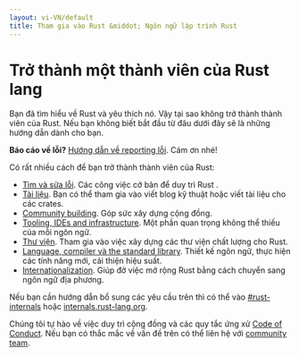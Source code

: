 ```yaml
---
layout: vi-VN/default
title: Tham gia vào Rust &middot; Ngôn ngữ lập trình Rust
---
```


# Trở thành một thành viên của Rust lang

Bạn đã tìm hiểu về Rust và yêu thích nó. Vậy tại sao không trở thành thành viên của Rust.
Nếu bạn không biết bắt đầu từ đâu dưới đây sẽ là những hướng dẫn dành cho bạn.

**Báo cáo về lỗi?** [Hướng dẫn về reporting lỗi][bugs]. Cám ơn nhé!

Có rất nhiều cách để bạn trở thành thành viên của Rust:

* [Tìm và sửa lỗi](contribute-bugs.html). Các công việc cở bản để duy trì Rust .
* [Tài liệu](contribute-docs.html). Bạn có thể tham gia vào viết blog kỹ thuật hoặc viết tài liệu cho các crates.
* [Community building](contribute-community.html). Góp sức xây dựng cộng đồng.
* [Tooling, IDEs and infrastructure](contribute-tools.html). Một phần quan trọng không thể thiếu của mỗi ngôn ngữ.
* [Thư viện](contribute-libs.html). Tham gia vào việc xây dựng các thư viện chất lượng cho Rust.
* [Language, compiler và the standard
  library](contribute-compiler.html). Thiết kế ngôn ngữ, thực hiện các tính năng mới, cải thiện hiệu suất.
* [Internationalization](contribute-translations.html). Giúp đở việc mở rộng Rust bằng cách chuyển sang ngôn ngữ địa phương.

Nếu bạn cần hướng dẫn bổ sung các yêu cầu trên thì có thể vào [#rust-internals] hoặc
[internals.rust-lang.org].

Chúng tôi tự hào về việc duy trì cộng đồng và các quy tắc ứng xử [Code of Conduct][coc]. Nếu bạn có thắc mắc về vấn đề trên có thể liên hệ với [community team].

<!--
TODO: Write a guide to rust processes and governance to link from here
TODO: List of active initiatives
TODO: Write guide to advertising Rust projects to link from
libs / community building
-->

[#rust-internals]: https://kiwiirc.com/nextclient/#ircs://irc.mozilla.org:6697/#rust-internals?nick=rustacean??
[CONTRIBUTING.md]: https://github.com/rust-lang/rust/blob/master/CONTRIBUTING.md
[bugs]: https://github.com/rust-lang/rust/blob/master/CONTRIBUTING.md#bug-reports
[coc]: https://www.rust-lang.org/conduct.html
[community team]: https://www.rust-lang.org/team.html#Community
[dev_proc]: community.html#rust-development
[devs]: https://github.com/rust-lang/rust/graphs/contributors
[internals.rust-lang.org]: https://internals.rust-lang.org/
[rust-lang/rust]: https://github.com/rust-lang/rust
[rust-lang]: https://github.com/rust-lang